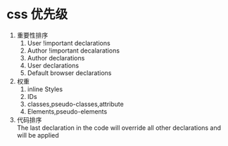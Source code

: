 # css 优先级

1. 重要性排序
    1. User !important declarations
    2. Author !important decalarations
    3. Author declarations
    4. User declarations
    5. Default browser declarations
2. 权重
    1. inline Styles
    2. IDs
    3. classes,pseudo-classes,attribute
    4. Elements,pseudo-elements
3. 代码排序  
   The last declaration in the code will override all other declarations and will be applied
